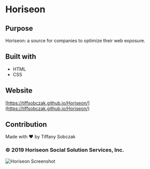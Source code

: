 # Horiseon 

## Purpose
Horiseon: a source for companies to optimize their web exposure.

## Built with 
* HTML
* CSS

## Website 
[https://tiffsobczak.github.io/Horiseon/](https://tiffsobczak.github.io/Horiseon/)

## Contribution
Made with ❤️ by Tiffany Sobczak

### © 2019 Horiseon Social Solution Services, Inc. 

![Horiseon Screenshot](./horiseonscreenshot.png)